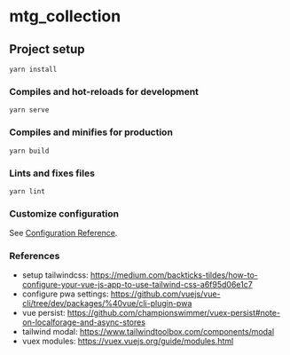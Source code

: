 # mtg_collection

## Project setup
```
yarn install
```

### Compiles and hot-reloads for development
```
yarn serve
```

### Compiles and minifies for production
```
yarn build
```

### Lints and fixes files
```
yarn lint
```

### Customize configuration
See [Configuration Reference](https://cli.vuejs.org/config/).

### References
- setup tailwindcss: https://medium.com/backticks-tildes/how-to-configure-your-vue-js-app-to-use-tailwind-css-a6f95d06e1c7
- configure pwa settings: https://github.com/vuejs/vue-cli/tree/dev/packages/%40vue/cli-plugin-pwa
- vue persist: https://github.com/championswimmer/vuex-persist#note-on-localforage-and-async-stores
- tailwind modal: https://www.tailwindtoolbox.com/components/modal
- vuex modules: https://vuex.vuejs.org/guide/modules.html
